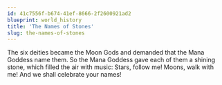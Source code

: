 ```yaml
---
id: 41c7556f-b674-41ef-8666-2f2600921ad2
blueprint: world_history
title: 'The Names of Stones'
slug: the-names-of-stones
---
```

The six deities became the Moon Gods and demanded that the Mana Goddess name them. So the Mana Goddess gave each of them a shining stone, which filled the air with music: Stars, follow me! Moons, walk with me! And we shall celebrate your names!